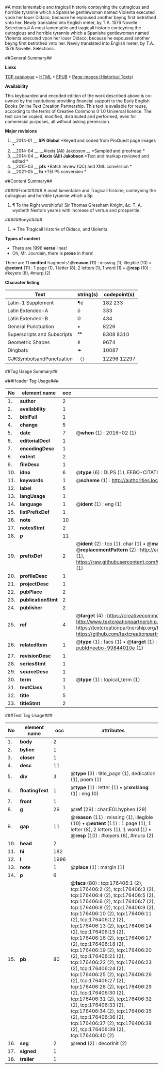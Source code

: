 #A most lamentable and tragicall historie conteyning the outragious and horrible tyrannie which a Spanishe gentlewoman named Violenta executed vpon her louer Didaco, because he espoused another beyng first betrothed vnto her. Newly translated into English meter, by T.A. 1576 Novelle. Selections.#
A most lamentable and tragicall historie conteyning the outragious and horrible tyrannie which a Spanishe gentlewoman named Violenta executed vpon her louer Didaco, because he espoused another beyng first betrothed vnto her. Newly translated into English meter, by T.A. 1576
Novelle. Selections.

##General Summary##

**Links**

[TCP catalogue](http://www.ota.ox.ac.uk/tcp/)  • 
[HTML](http://tei.it.ox.ac.uk/tcp/Texts-HTML/free/B11/B11341.html)  • 
[EPUB](http://tei.it.ox.ac.uk/tcp/Texts-EPUB/free/B11/B11341.epub) • 
[Page images (Historical Texts)](https://historicaltexts.jisc.ac.uk/eebo-99844010e)

**Availability**

This keyboarded and encoded edition of the work described above is co-owned by the
    institutions providing financial support to the Early English Books Online Text Creation
    Partnership. This text is available for reuse, according to the terms of  Creative Commons 0 1.0 Universal
    licence. The text can be copied, modified, distributed and performed, even for commercial
    purposes, all without asking permission.

**Major revisions**

1. __2014-01 __ __SPi Global__ *Keyed and coded from ProQuest page images *
1. __2014-04 __ __Alexis (Ali) Jakobson __ *Sampled and proofread *
1. __2014-04 __ __Alexis (Ali) Jakobson__ *Text and markup reviewed and edited *
1. __2015-03 __ __pfs__ *Batch review (QC) and XML conversion *
1. __2021-05 __ __lb__ *TEI P5 conversion *

##Content Summary##

#####Front#####
A most lamentable and Tragicall historie, conteyning the outragious and horrible tyrannie which a Sp
1. ¶ To the Right worshipfull Sir Thomas Gressham Knight, &c. T. A. wysheth Nestors yeares with increase of vertue and prosperitie.

#####Body#####

1. ❧ The Tragicall Historie of Didaco, and Ʋiolenta.

**Types of content**

  * There are 1996 **verse** lines!
  * Oh, Mr. Jourdain, there is **prose** in there!

There are 11 **omitted** fragments! 
 @__reason__ (11) : missing (1), illegible (10)  •  @__extent__ (11) : 1 page (1), 1 letter (8), 2 letters (1), 1 word (1)  •  @__resp__ (10) : #keyers (8), #murp (2)

**Character listing**


|Text|string(s)|codepoint(s)|
|---|---|---|
|Latin-1 Supplement|¶é|182 233|
|Latin Extended-A|ō|333|
|Latin Extended-B|Ʋ|434|
|General Punctuation|•|8226|
|Superscripts             and Subscripts|⁴⁶|8308 8310|
|Geometric Shapes|◊|9674|
|Dingbats|❧|10087|
|CJKSymbolsandPunctuation|〈〉|12296 12297|

##Tag Usage Summary##

###Header Tag Usage###

|No|element name|occ|attributes|
|---|---|---|---|
|1.|__author__|2||
|2.|__availability__|1||
|3.|__biblFull__|1||
|4.|__change__|5||
|5.|__date__|7| @__when__ (1) : 2016-02 (1)|
|6.|__editorialDecl__|1||
|7.|__encodingDesc__|1||
|8.|__extent__|2||
|9.|__fileDesc__|1||
|10.|__idno__|6| @__type__ (6) : DLPS (1), EEBO-CITATION (1), VID (1), EEBO-PROQUEST (1), STC (2)|
|11.|__keywords__|1| @__scheme__ (1) : http://authorities.loc.gov/ (1)|
|12.|__label__|5||
|13.|__langUsage__|1||
|14.|__language__|1| @__ident__ (1) : eng (1)|
|15.|__listPrefixDef__|1||
|16.|__note__|10||
|17.|__notesStmt__|2||
|18.|__p__|11||
|19.|__prefixDef__|2| @__ident__ (2) : tcp (1), char (1)  •  @__matchPattern__ (2) : ([0-9\-]+):([0-9IVX]+) (1), (.+) (1)  •  @__replacementPattern__ (2) : http://eebo.chadwyck.com/downloadtiff?vid=$1&page=$2 (1), https://raw.githubusercontent.com/textcreationpartnership/Texts/master/tcpchars.xml#$1 (1)|
|20.|__profileDesc__|1||
|21.|__projectDesc__|1||
|22.|__pubPlace__|2||
|23.|__publicationStmt__|2||
|24.|__publisher__|2||
|25.|__ref__|4| @__target__ (4) : https://creativecommons.org/publicdomain/zero/1.0/ (1), http://www.textcreationpartnership.org/docs/. (1), https://textcreationpartnership.org/faq/#faq05 (1), https://github.com/textcreationpartnership (1)|
|26.|__relatedItem__|1| @__type__ (1) : facs (1)  •  @__target__ (1) : https://data.historicaltexts.jisc.ac.uk/view?pubId=eebo-99844010e (1)|
|27.|__revisionDesc__|1||
|28.|__seriesStmt__|1||
|29.|__sourceDesc__|1||
|30.|__term__|1| @__type__ (1) : topical_term (1)|
|31.|__textClass__|1||
|32.|__title__|5||
|33.|__titleStmt__|2||


###Text Tag Usage###

|No|element name|occ|attributes|
|---|---|---|---|
|1.|__body__|2||
|2.|__byline__|1||
|3.|__closer__|1||
|4.|__desc__|11||
|5.|__div__|3| @__type__ (3) : title_page (1), dedication (1), poem (1)|
|6.|__floatingText__|1| @__type__ (1) : letter (1)  •  @__xml:lang__ (1) : eng (0)|
|7.|__front__|1||
|8.|__g__|29| @__ref__ (29) : char:EOLhyphen (29)|
|9.|__gap__|11| @__reason__ (11) : missing (1), illegible (10)  •  @__extent__ (11) : 1 page (1), 1 letter (8), 2 letters (1), 1 word (1)  •  @__resp__ (10) : #keyers (8), #murp (2)|
|10.|__head__|2||
|11.|__hi__|182||
|12.|__l__|1996||
|13.|__note__|1| @__place__ (1) : margin (1)|
|14.|__p__|6||
|15.|__pb__|80| @__facs__ (80) : tcp:176406:1 (2), tcp:176406:2 (2), tcp:176406:3 (2), tcp:176406:4 (2), tcp:176406:5 (2), tcp:176406:6 (2), tcp:176406:7 (2), tcp:176406:8 (2), tcp:176406:9 (2), tcp:176406:10 (2), tcp:176406:11 (2), tcp:176406:12 (2), tcp:176406:13 (2), tcp:176406:14 (2), tcp:176406:15 (2), tcp:176406:16 (2), tcp:176406:17 (2), tcp:176406:18 (2), tcp:176406:19 (2), tcp:176406:20 (2), tcp:176406:21 (2), tcp:176406:22 (2), tcp:176406:23 (2), tcp:176406:24 (2), tcp:176406:25 (2), tcp:176406:26 (2), tcp:176406:27 (2), tcp:176406:28 (2), tcp:176406:29 (2), tcp:176406:30 (2), tcp:176406:31 (2), tcp:176406:32 (2), tcp:176406:33 (2), tcp:176406:34 (2), tcp:176406:35 (2), tcp:176406:36 (2), tcp:176406:37 (2), tcp:176406:38 (2), tcp:176406:39 (2), tcp:176406:40 (2)|
|16.|__seg__|2| @__rend__ (2) : decorInit (2)|
|17.|__signed__|1||
|18.|__trailer__|1||
